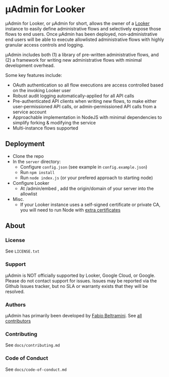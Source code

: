 # μAdmin for Looker

μAdmin for Looker, or μAdmin for short, allows the owner of a [Looker](https://looker.com/) instance to easily define administrative flows and selectively expose those flows to end users. Once μAdmin has been deployed, non-administrative end users will be able to execute allowlisted administrative flows with highly granular access controls and logging.

μAdmin includes both (1) a library of pre-written administrative flows, and (2) a framework for writing new administrative flows with minimal development overhead.

Some key features include:

- OAuth authentication so all flow executions are access controlled based on the invoking Looker user
- Robust audit logging automatically-applied for all API calls
- Pre-authenticated API clients when writing new flows, to make either user-permissioned API calls, or admin-permissioned API calls from a service account
- Approachable implementation in NodeJS with minimal dependencies to simplify forking & modifying the service
- Multi-instance flows supported

## Deployment

- Clone the repo
- In the `server` directory:
  - Configure `config.json` (see example in `config.example.json`)
  - Run `npm install`
  - Run `node index.js` (or your prefered approach to starting node)
- Configure Looker
  - At /admin/embed , add the origin/domain of your server into the allowlist
- Misc.
  - If your Looker instance uses a self-signed certificate or private CA, you will need to run Node with [extra certificates](https://nodejs.org/api/cli.html#cli_node_extra_ca_certs_file)
  
## About

### License

See `LICENSE.txt`

### Support

μAdmin is NOT officially supported by Looker, Google Cloud, or Google. Please do not contact support for issues. Issues may be reported via the Github Issues tracker, but no SLA or warranty exists that they will be resolved.

### Authors

μAdmin has primarily been developed by [Fabio Beltramini](https://github.com/fabio-looker). See [all contributors](graphs/contributors)

### Contributing

See `docs/contributing.md`

### Code of Conduct

See `docs/code-of-conduct.md`